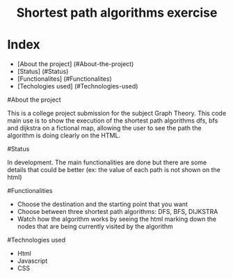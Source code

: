 <h1 align="center"> Shortest path algorithms exercise </h1>

# Index

* [About the project] (#About-the-project)
* [Status] (#Status)
* [Functionalites] (#Functionalites)
* [Techologies used] (#Technologies-used)

#About the project

  This is a college project submission for the subject Graph Theory. This code main use is to show the execution of the shortest path algorithms dfs, bfs and dijkstra on a fictional map, allowing the user to see the path the algorithm is doing clearly on the HTML.

#Status

In development. The main functionalities are done but there are some details that could be better (ex: the value of each path is not shown on the html)

#Functionalities 

- Choose the destination and the starting point that you want
- Choose between three shortest path algorithms: DFS, BFS, DIJKSTRA
- Watch how the algorithm works by seeing the html marking down the nodes that are being currently visited by the algorithm

#Technologies used

- Html
- Javascript
- CSS
